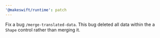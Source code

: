```yaml
---
'@makeswift/runtime': patch
---
```


Fix a bug `/merge-translated-data`. This bug deleted all data within the a `Shape` control rather than merging it.
